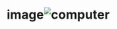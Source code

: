 # image![computer](https://user-images.githubusercontent.com/59688985/154113451-85433ced-2ab8-4c25-9e56-caac511a514c.png)


